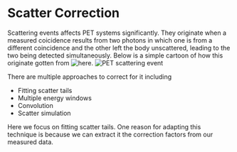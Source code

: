 # Scatter Correction

Scattering events affects PET systems significantly. They originate when a measured coicidence results from two photons
in which one is from a different coincidence and the other left the body unscattered, leading to the two being detected 
simultaneously. Below is a simple cartoon of how this originate gotten from ![here](http://tech.snmjournals.org/content/29/1/4.full). 
![PET scattering event](http://tech.snmjournals.org/content/29/1/4/F4.large.jpg)

There are multiple approaches to correct for it including

  - Fitting scatter tails 
  - Multiple energy windows 
  - Convolution 
  - Scatter simulation
  
 Here we focus on fitting scatter tails. One reason for adapting this technique is because we can extract it the correction 
 factors from our measured data.
